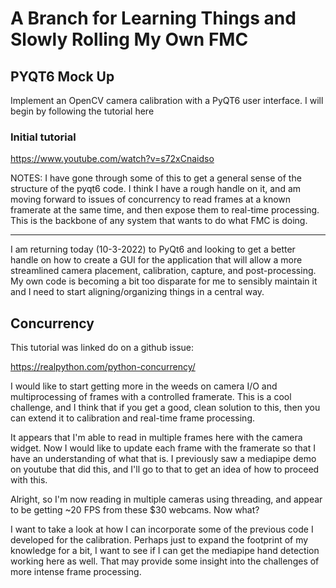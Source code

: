 # A Branch for Learning Things and Slowly Rolling My Own FMC

## PYQT6 Mock Up

Implement an OpenCV camera calibration with a PyQT6 user interface. I will begin by following the tutorial here

### Initial tutorial

https://www.youtube.com/watch?v=s72xCnaidso

NOTES: I have gone through some of this to get a general sense of the structure of the pyqt6 code. I think I have a rough handle on it, and am moving forward to issues of concurrency to read frames at a known framerate at the same time, and then expose them to real-time processing. This is the backbone of any system that wants to do what FMC is doing.

---

I am returning today (10-3-2022) to PyQt6 and looking to get a better handle on how to create a GUI for the application that will allow a more streamlined camera placement, calibration, capture, and post-processing. My own code is becoming a bit too disparate for me to sensibly maintain it and I need to start aligning/organizing things in a central way.

## Concurrency

This tutorial was linked do on a github issue:

https://realpython.com/python-concurrency/

I would like to start getting more in the weeds on camera I/O and multiprocessing of frames with a controlled framerate. This is a cool challenge, and I think that if you get a good, clean solution to this, then you can extend it to calibration and real-time frame processing.

It appears that I'm able to read in multiple frames here with the camera widget. Now I would like to update each frame with the framerate so that I have an understanding of what that is. I previously saw a mediapipe demo on youtube that did this, and I'll go to that to get an idea of how to proceed with this.

Alright, so I'm now reading in multiple cameras using threading, and appear to be getting ~20 FPS from these $30 webcams. Now what?

I want to take a look at how I can incorporate some of the previous code I developed for the calibration. Perhaps just to expand the footprint of my knowledge for a bit, I want to see if I can get the mediapipe hand detection working here as well. That may provide some insight into the challenges of more intense frame processing.